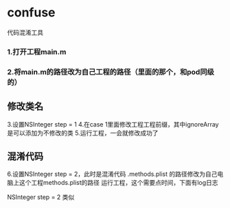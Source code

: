 # confuse
代码混淆工具

### 1.打开工程main.m
### 2.将main.m的路径改为自己工程的路径（里面的那个，和pod同级的）

## 修改类名
3.设置NSInteger step = 1
4.在case 1里面修改工程工程前缀，其中ignoreArray是可以添加为不修改的类
5.运行工程，一会就修改成功了

## 混淆代码
6.设置NSInteger step = 2，此时是混淆代码
.methods.plist 的路径修改为自己电脑上这个工程methods.plist的路径
运行工程，这个需要点时间，下面有log日志

NSInteger step = 2 类似
